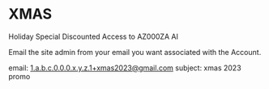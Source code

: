 # XMAS
Holiday Special Discounted Access to AZ000ZA AI

Email the site admin from your email you want associated with the Account.


email: 1.a.b.c.0.0.0.x.y.z.1+xmas2023@gmail.com
subject: xmas 2023 promo
